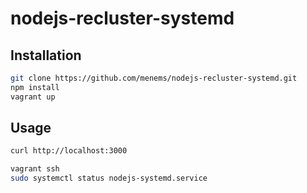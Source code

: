 # nodejs-recluster-systemd

## Installation

```bash
git clone https://github.com/menems/nodejs-recluster-systemd.git
npm install
vagrant up
```

## Usage

```bash
curl http://localhost:3000
```

```bash
vagrant ssh
sudo systemctl status nodejs-systemd.service
```




